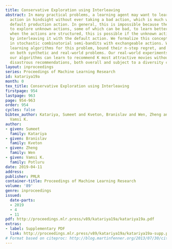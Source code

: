 ```yaml
---
title: Conservative Exploration using Interleaving
abstract: In many practical problems, a learning agent may want to learn the best
  action in hindsight without ever taking a bad action, which is much worse than a
  default production action. In general, this is impossible because the agent has
  to explore unknown actions, some of which can be bad, to learn better actions. However,
  when the actions are structured, this is possible if the unknown action can be evaluated
  by interleaving it with the default action. We formalize this concept as learning
  in stochastic combinatorial semi-bandits with exchangeable actions. We design efficient
  learning algorithms for this problem, bound their n-step regret, and evaluate them
  on both synthetic and real-world problems. Our real-world experiments show that
  our algorithms can learn to recommend K most attractive movies without ever making
  disastrous recommendations, both overall and subject to a diversity constraint.
layout: inproceedings
series: Proceedings of Machine Learning Research
id: katariya19a
month: 0
tex_title: Conservative Exploration using Interleaving
firstpage: 954
lastpage: 963
page: 954-963
order: 954
cycles: false
bibtex_author: Katariya, Sumeet and Kveton, Branislav and Wen, Zheng and Potluru,
  Vamsi K.
author:
- given: Sumeet
  family: Katariya
- given: Branislav
  family: Kveton
- given: Zheng
  family: Wen
- given: Vamsi K.
  family: Potluru
date: 2019-04-11
address: 
publisher: PMLR
container-title: Proceedings of Machine Learning Research
volume: '89'
genre: inproceedings
issued:
  date-parts:
  - 2019
  - 4
  - 11
pdf: http://proceedings.mlr.press/v89/katariya19a/katariya19a.pdf
extras:
- label: Supplementary PDF
  link: http://proceedings.mlr.press/v89/katariya19a/katariya19a-supp.pdf
# Format based on citeproc: http://blog.martinfenner.org/2013/07/30/citeproc-yaml-for-bibliographies/
---
```

